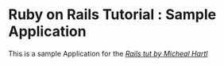 # Ruby on Rails Tutorial : Sample Application


This is a sample Application for the [*Rails tut by Micheal Hartl*](www.railstutorial.org)